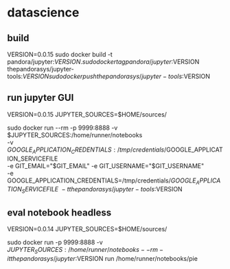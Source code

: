 # datascience

## build
VERSION=0.0.15
sudo docker build -t pandora/jupyter:$VERSION .
sudo docker tag pandora/jupyter:$VERSION thepandorasys/jupyter-tools:$VERSION
sudo docker push thepandorasys/jupyter-tools:$VERSION

## run jupyter GUI
VERSION=0.0.15
JUPYTER_SOURCES=$HOME/sources/
 
sudo docker run --rm -p 9999:8888 -v $JUPYTER_SOURCES:/home/runner/notebooks \
-v $GOOGLE_APPLICATION_CREDENTIALS:/tmp/credentials/$GOOGLE_APPLICATION_SERVICEFILE \
-e GIT_EMAIL="$GIT_EMAIL" -e GIT_USERNAME="$GIT_USERNAME" \
-e GOOGLE_APPLICATION_CREDENTIALS=/tmp/credentials/$GOOGLE_APPLICATION_SERVICEFILE \
-t thepandorasys/jupyter-tools:$VERSION

## eval notebook headless
VERSION=0.0.14
JUPYTER_SOURCES=$HOME/sources/
 
sudo docker run -p 9999:8888 -v $JUPYTER_SOURCES:/home/runner/notebooks --rm -it thepandorasys/jupyter:$VERSION run /home/runner/notebooks/pie